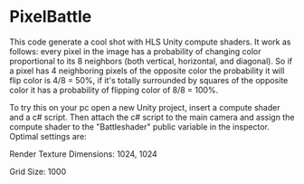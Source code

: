 # PixelBattle

This code generate a cool shot with HLS Unity compute shaders. It work as follows: every pixel in the image has a probability of changing color proportional to its 8 neighbors (both vertical, horizontal, and diagonal). So if a pixel has 4 neighboring pixels of the opposite color the probability it will flip color is 4/8 = 50%, if it's totally surrounded by squares of the opposite color it has a probability of flipping color of 8/8 = 100%.


To try this on your pc open a new Unity project, insert a compute shader and a c# script. Then attach the c# script to the main camera and assign the compute shader to the "Battleshader" public variable in the inspector. Optimal settings are:

Render Texture Dimensions: 1024, 1024

Grid Size: 1000
